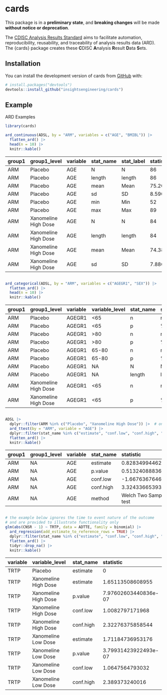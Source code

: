 
<!-- README.md is generated from README.Rmd. Please edit that file -->

# cards

<!-- badges: start -->
<!-- [![R-CMD-check](https://github.com/insightsengineering/cards/actions/workflows/R-CMD-check.yaml/badge.svg)](https://github.com/insightsengineering/cards/actions/workflows/R-CMD-check.yaml) -->
<!-- [![Codecov test coverage](https://codecov.io/gh/insightsengineering/cards/branch/main/graph/badge.svg)](https://app.codecov.io/gh/insightsengineering/cards?branch=main) -->
<!-- badges: end -->

This package is in a **preliminary state**, and **breaking changes**
will be made **without notice or deprecation**.

The [CDISC Analysis Results
Standard](https://www.cdisc.org/standards/foundational/analysis-results-standards)
aims to facilitate automation, reproducibility, reusability, and
traceability of analysis results data (ARD). The {cards} package creates
these **C**DISC **A**nalysis **R**esult **D**ata **S**ets.

## Installation

You can install the development version of cards from
[GitHub](https://github.com/) with:

``` r
# install.packages("devtools")
devtools::install_github("insightsengineering/cards")
```

## Example

ARD Examples

``` r
library(cards)

ard_continuous(ADSL, by = "ARM", variables = c("AGE", "BMIBL")) |> 
  flatten_ard() |> 
  head(n = 10) |> 
  knitr::kable()
```

| group1 | group1_level         | variable | stat_name | stat_label | statistic        | warning | error |
|:-------|:---------------------|:---------|:----------|:-----------|:-----------------|:--------|:------|
| ARM    | Placebo              | AGE      | N         | N          | 86               | NA      | NA    |
| ARM    | Placebo              | AGE      | length    | length     | 86               | NA      | NA    |
| ARM    | Placebo              | AGE      | mean      | Mean       | 75.2093023255814 | NA      | NA    |
| ARM    | Placebo              | AGE      | sd        | SD         | 8.59016712714193 | NA      | NA    |
| ARM    | Placebo              | AGE      | min       | Min        | 52               | NA      | NA    |
| ARM    | Placebo              | AGE      | max       | Max        | 89               | NA      | NA    |
| ARM    | Xanomeline High Dose | AGE      | N         | N          | 84               | NA      | NA    |
| ARM    | Xanomeline High Dose | AGE      | length    | length     | 84               | NA      | NA    |
| ARM    | Xanomeline High Dose | AGE      | mean      | Mean       | 74.3809523809524 | NA      | NA    |
| ARM    | Xanomeline High Dose | AGE      | sd        | SD         | 7.88609384869824 | NA      | NA    |

``` r

ard_categorical(ADSL, by = "ARM", variables = c("AGEGR1", "SEX")) |> 
  flatten_ard() |> 
  head(n = 10) |> 
  knitr::kable()
```

| group1 | group1_level         | variable | variable_level | stat_name | stat_label | statistic         | warning | error |
|:-------|:---------------------|:---------|:---------------|:----------|:-----------|:------------------|:--------|:------|
| ARM    | Placebo              | AGEGR1   | \<65           | n         | n          | 14                | NA      | NA    |
| ARM    | Placebo              | AGEGR1   | \<65           | p         | %          | 0.162790697674419 | NA      | NA    |
| ARM    | Placebo              | AGEGR1   | \>80           | n         | n          | 30                | NA      | NA    |
| ARM    | Placebo              | AGEGR1   | \>80           | p         | %          | 0.348837209302326 | NA      | NA    |
| ARM    | Placebo              | AGEGR1   | 65-80          | n         | n          | 42                | NA      | NA    |
| ARM    | Placebo              | AGEGR1   | 65-80          | p         | %          | 0.488372093023256 | NA      | NA    |
| ARM    | Placebo              | AGEGR1   | NA             | N         | N          | 86                | NA      | NA    |
| ARM    | Placebo              | AGEGR1   | NA             | length    | length     | 86                | NA      | NA    |
| ARM    | Xanomeline High Dose | AGEGR1   | \<65           | n         | n          | 11                | NA      | NA    |
| ARM    | Xanomeline High Dose | AGEGR1   | \<65           | p         | %          | 0.130952380952381 | NA      | NA    |

``` r

ADSL |>
  dplyr::filter(ARM %in% c("Placebo", "Xanomeline High Dose")) |>  # only only two groups for a t-test
  ard_ttest(by = "ARM", variable = "AGE") |> 
  dplyr::filter(stat_name %in% c("estimate", "conf.low", "conf.high", "p.value", "method")) |> 
  flatten_ard() |> 
  knitr::kable()
```

| group1 | group1_level | variable | stat_name | statistic               | warning | error |
|:-------|:-------------|:---------|:----------|:------------------------|:--------|:------|
| ARM    | NA           | AGE      | estimate  | 0.828349944629011       | NA      | NA    |
| ARM    | NA           | AGE      | p.value   | 0.513240888362863       | NA      | NA    |
| ARM    | NA           | AGE      | conf.low  | -1.66763676468001       | NA      | NA    |
| ARM    | NA           | AGE      | conf.high | 3.32433665393803        | NA      | NA    |
| ARM    | NA           | AGE      | method    | Welch Two Sample t-test | NA      | NA    |

``` r

# the example below ignores the time to event nature of the outcome
# and are provided to illustrate functionality only
glm(abs(CNSR - 1) ~ TRTP, data = ADTTE, family = binomial) |>
  ard_regression(add_estimate_to_reference_rows = TRUE) |> 
  dplyr::filter(stat_name %in% c("estimate", "conf.low", "conf.high", "p.value")) |> 
  flatten_ard() |> 
  tidyr::drop_na() |>
  knitr::kable()
```

| variable | variable_level       | stat_name | statistic            |
|:---------|:---------------------|:----------|:---------------------|
| TRTP     | Placebo              | estimate  | 0                    |
| TRTP     | Xanomeline High Dose | estimate  | 1.65113508608955     |
| TRTP     | Xanomeline High Dose | p.value   | 7.97602603440836e-07 |
| TRTP     | Xanomeline High Dose | conf.low  | 1.0082797171968      |
| TRTP     | Xanomeline High Dose | conf.high | 2.32276375858544     |
| TRTP     | Xanomeline Low Dose  | estimate  | 1.71184736953176     |
| TRTP     | Xanomeline Low Dose  | p.value   | 3.79931423922493e-07 |
| TRTP     | Xanomeline Low Dose  | conf.low  | 1.0647564793032      |
| TRTP     | Xanomeline Low Dose  | conf.high | 2.389373240016       |
